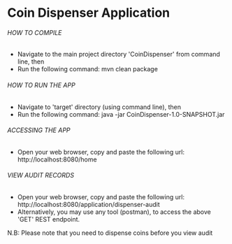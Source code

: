 # Coin Dispenser Application

###### HOW TO COMPILE
- Navigate to the main project directory 'CoinDispenser' from command line, then
- Run the following command: mvn clean package

###### HOW TO RUN THE APP
- Navigate to 'target' directory (using command line), then
- Run the following command: java -jar CoinDispenser-1.0-SNAPSHOT.jar

###### ACCESSING THE APP
- Open your web browser, copy and paste the following url: http://localhost:8080/home

###### VIEW AUDIT RECORDS
- Open your web browser, copy and paste the following url: http://localhost:8080/application/dispenser-audit
- Alternatively, you may use any tool (postman), to access the above 'GET' REST endpoint.

N.B: Please note that you need to dispense coins before you view audit